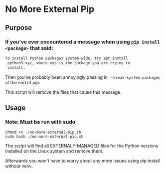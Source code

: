 # No More External Pip

## Purpose
### If you've ever encountered a message when using `pip install <package>` that said:

```txt
To install Python packages system-wide, try apt install
 python3-xyz, where xyz is the package you are trying to
 install.
 ```

Then you've probably been annoyingly passing in `--break-system-packages` at the end of pip.

This script will remove the files that cause this message.

## Usage
### Note: Must be run with sudo

```
chmod +x ./no-more-external-pip.sh
sudo bash ./no-more-external-pip.sh
```

The script will find all EXTERNALY-MANAGED files for the Python versions installed on the Linux system and remove them.

Afterwards you won't have to worry about any more issues using pip install without venv.